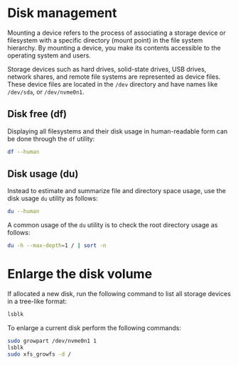 # Disk management

Mounting a device refers to the process of associating a storage device or filesystem 
with a specific directory (mount point) in the file system hierarchy. 
By mounting a device, you make its contents accessible to the operating system and users.

Storage devices such as hard drives, solid-state drives, USB drives, network shares, 
and remote file systems are represented as device files. These device files are located 
in the ```/dev``` directory and have names like ```/dev/sda```, or ```/dev/nvme0n1```.

## Disk free (df) 

Displaying all filesystems and their disk usage in human-readable form can be done through
the ```df``` utility:

```sh
df --human 
```

## Disk usage (du)

Instead to estimate and summarize file and directory space usage, use the disk usage ```du```
utility as follows:

``` sh
du --human 
```

A common usage of the ```du``` utility is to check the root directory usage as follows:

```sh
du -h --max-depth=1 / | sort -n
```

# Enlarge the disk volume

If allocated a new disk, run the following command to list all storage devices in a tree-like 
format:

``` sh
lsblk
```

To enlarge a current disk perform the following commands:

``` sh
sudo growpart /dev/nvme0n1 1
lsblk
sudo xfs_growfs -d /
```

<!--  Script to show the footer   -->
<html>
<script
    src="https://code.jquery.com/jquery-3.3.1.js"
    integrity="sha256-2Kok7MbOyxpgUVvAk/HJ2jigOSYS2auK4Pfzbm7uH60="
    crossorigin="anonymous">
</script>
<script>
$(function(){
  $("#footer").load("../footers/footer.html");
});
</script>
<body>
<div id="footer"></div>
</body>
</html>
